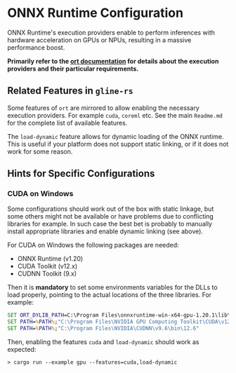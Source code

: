 # ONNX Runtime Configuration

ONNX Runtime's execution providers enable to perform inferences with hardware acceleration on GPUs or NPUs, resulting in a massive performance boost.

**Primarily refer to the [ort documentation](https://ort.pyke.io/perf/execution-providers) for details about the execution providers and their particular requirements.**

## Related Features in `gline-rs`

Some features of `ort` are mirrored to allow enabling the necessary execution providers. For example `cuda`, `coreml` etc. See the main `Readme.md` for the complete list of available features.

The `load-dynamic` feature allows for dynamic loading of the ONNX runtime. This is useful if your platform does not support static linking, or if it does not work for some reason.

## Hints for Specific Configurations

### CUDA on Windows

Some configurations should work out of the box with static linkage, but some others might not be available or have problems due to conflicting libraries for example. In such case the best bet is probably to manually install appropriate libraries and enable dynamic linking (see above).

For CUDA on Windows the following packages are needed: 

* ONNX Runtime (v1.20)
* CUDA Toolkit (v12.x)
* CUDNN Toolkit (9.x)

Then it is **mandatory** to set some environments variables for the DLLs to load properly, pointing to the actual locations of the three libraries. For example:

```bat
SET ORT_DYLIB_PATH=C:\Program Files\onnxruntime-win-x64-gpu-1.20.1\lib\onnxruntime.dll
SET PATH=%PATH%;"C:\Program Files\NVIDIA GPU Computing Toolkit\CUDA\v12.6\bin"
SET PATH=%PATH%;"C:\Program Files\NVIDIA\CUDNN\v9.6\bin\12.6"

```

Then, enabling the features `cuda` and `load-dynamic` should work as expected:

```dos
> cargo run --example gpu --features=cuda,load-dynamic
```